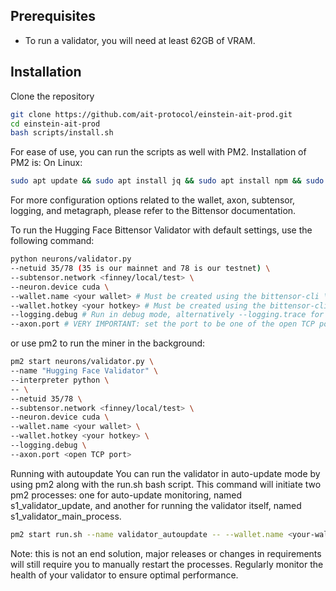 ## Prerequisites
- To run a validator, you will need at least 62GB of VRAM.

## Installation
Clone the repository 
```bash
git clone https://github.com/ait-protocol/einstein-ait-prod.git
cd einstein-ait-prod
bash scripts/install.sh
```

For ease of use, you can run the scripts as well with PM2. Installation of PM2 is: On Linux:
```bash
sudo apt update && sudo apt install jq && sudo apt install npm && sudo npm install pm2 -g && pm2 update
```

For more configuration options related to the wallet, axon, subtensor, logging, and metagraph, please refer to the Bittensor documentation.

To run the Hugging Face Bittensor Validator with default settings, use the following command:
```bash
python neurons/validator.py
--netuid 35/78 (35 is our mainnet and 78 is our testnet) \
--subtensor.network <finney/local/test> \
--neuron.device cuda \
--wallet.name <your wallet> # Must be created using the bittensor-cli \
--wallet.hotkey <your hotkey> # Must be created using the bittensor-cli \
--logging.debug # Run in debug mode, alternatively --logging.trace for trace mode \
--axon.port # VERY IMPORTANT: set the port to be one of the open TCP ports on your machine \
```

or use pm2 to run the miner in the background:
```bash
pm2 start neurons/validator.py \
--name "Hugging Face Validator" \
--interpreter python \
-- \
--netuid 35/78 \
--subtensor.network <finney/local/test> \
--neuron.device cuda \
--wallet.name <your wallet> \
--wallet.hotkey <your hotkey> \
--logging.debug \
--axon.port <open TCP port>
```

Running with autoupdate
You can run the validator in auto-update mode by using pm2 along with the run.sh bash script. This command will initiate two pm2 processes: one for auto-update monitoring, named s1_validator_update, and another for running the validator itself, named s1_validator_main_process.

```bash
pm2 start run.sh --name validator_autoupdate -- --wallet.name <your-wallet-name> --wallet.hotkey <your-wallet-hot-key>
```
Note: this is not an end solution, major releases or changes in requirements will still require you to manually restart the processes. Regularly monitor the health of your validator to ensure optimal performance.